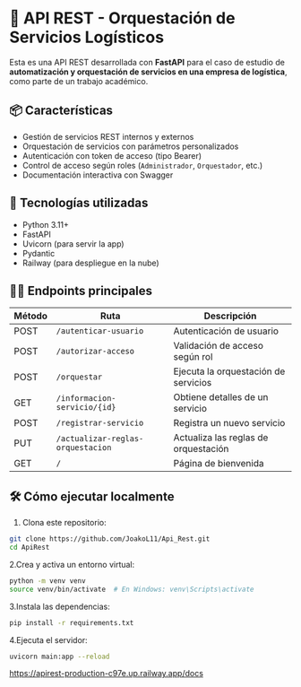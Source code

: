 # 🚛 API REST - Orquestación de Servicios Logísticos

Esta es una API REST desarrollada con **FastAPI** para el caso de estudio de **automatización y orquestación de servicios en una empresa de logística**, como parte de un trabajo académico.

## 📦 Características

- Gestión de servicios REST internos y externos
- Orquestación de servicios con parámetros personalizados
- Autenticación con token de acceso (tipo Bearer)
- Control de acceso según roles (`Administrador`, `Orquestador`, etc.)
- Documentación interactiva con Swagger

## 🚀 Tecnologías utilizadas

- Python 3.11+
- FastAPI
- Uvicorn (para servir la app)
- Pydantic
- Railway (para despliegue en la nube)

## 🧑‍💻 Endpoints principales

| Método | Ruta                             | Descripción |
|--------|----------------------------------|-------------|
| POST   | `/autenticar-usuario`           | Autenticación de usuario |
| POST   | `/autorizar-acceso`             | Validación de acceso según rol |
| POST   | `/orquestar`                    | Ejecuta la orquestación de servicios |
| GET    | `/informacion-servicio/{id}`    | Obtiene detalles de un servicio |
| POST   | `/registrar-servicio`           | Registra un nuevo servicio |
| PUT    | `/actualizar-reglas-orquestacion` | Actualiza las reglas de orquestación |
| GET    | `/`                             | Página de bienvenida |

## 🛠 Cómo ejecutar localmente

1. Clona este repositorio:

```bash
git clone https://github.com/JoakoL11/Api_Rest.git
cd ApiRest
```
2.Crea y activa un entorno virtual:
```bash
python -m venv venv
source venv/bin/activate  # En Windows: venv\Scripts\activate
```
3.Instala las dependencias:
```bash
pip install -r requirements.txt
```
4.Ejecuta el servidor:
```bash
uvicorn main:app --reload
```
https://apirest-production-c97e.up.railway.app/docs
